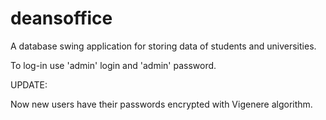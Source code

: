 # deansoffice
A database swing application for storing data of students and universities.

To log-in use 'admin' login and 'admin' password.

UPDATE:

Now new users have their passwords encrypted with Vigenere algorithm.
